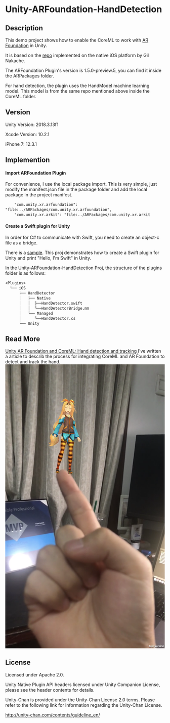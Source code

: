 # Unity-ARFoundation-HandDetection

## Description

This demo project shows how to enable the CoreML to work with [AR Foundation](https://docs.unity3d.com/Packages/com.unity.xr.arfoundation@1.5/manual/index.html) in Unity.

It is based on the [repo](https://github.com/giln/ARML) implemented on the native iOS platform by Gil Nakache.

The ARFoundation Plugin's version is 1.5.0-preview.5, you can find it inside the ARPackages folder.

For hand detection, the plugin uses the HandModel machine learning model. This model is from the same repo mentioned above inside the CoreML folder.


## Version

Unity Version: 2018.3.13f1

Xcode Version: 10.2.1

iPhone 7: 12.3.1

## Implemention

#### Import ARFoundation Plugin

For convenience, I use the local package import. This is very simple, just modify the manifest.json file in the package folder and add the local package in the project manifest.

```
    "com.unity.xr.arfoundation": "file:../ARPackages/com.unity.xr.arfoundation",
    "com.unity.xr.arkit": "file:../ARPackages/com.unity.xr.arkit

```

#### Create a Swift plugin for Unity

In order for C# to communicate with Swift, you need to create an object-c file as a bridge.

There is a [sample](https://github.com/chenjd/Unity-Hello-Swift). This proj demonstrates how to create a Swift plugin for Unity and print "Hello, I'm Swift" in Unity.

In the Unity-ARFoundation-HandDetection Proj, the structure of the plugins folder is as follows:

```none
<Plugins>
  └── iOS
      ├── HandDetector
      │   ├── Native
      │   │  ├──HandDetector.swift
      │   │  └──HandDetectorBridge.mm
      │   └── Managed
      │      └──HandDetector.cs
      └── Unity
```

## Read More
[Unity AR Foundation and CoreML: Hand detection and tracking
](http://chenjd.xyz/2019/07/22/Unity-ARFoundation-CoreML/)
I've written a article to describ the process for integrating CoreML and AR Foundation to detect and track the hand.
![](/Res/Handdetection.png)



## License
Licensed under Apache 2.0.

Unity Native Plugin API headers licensed under Unity Companion License, please see the header contents for details.

Unity-Chan is provided under the Unity-Chan License 2.0 terms.
Please refer to the following link for information regarding the Unity-Chan License.

http://unity-chan.com/contents/guideline_en/




